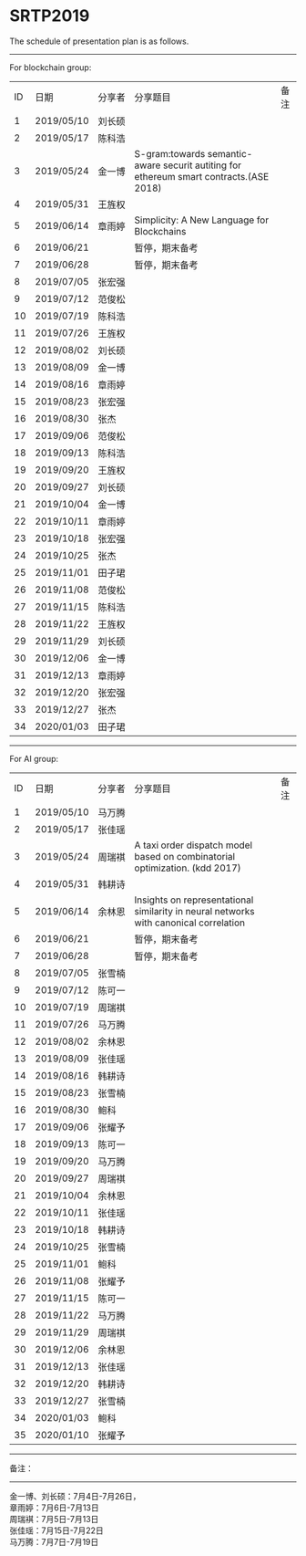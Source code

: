 # SRTP2019 <br>
The schedule of presentation plan is as follows.<br>
<hr>
For blockchain group: <br>
<table style="width:100%">
<tr><td>ID</td><td NOWRAP>日期</td><td NOWRAP>分享者</td><td>分享题目</td><td>备注</td></tr>
<tr><td>1</td><td NOWRAP>2019/05/10</td><td NOWRAP>刘长硕</td><td></td><td></td></tr>
<tr><td>2</td><td NOWRAP>2019/05/17</td><td NOWRAP>﻿陈科浩</td><td></td><td></td></tr>
<tr><td>3</td><td NOWRAP>2019/05/24</td><td NOWRAP>﻿金一博</td><td>S-gram:towards semantic-aware securit autiting for ethereum smart contracts.(ASE 2018)</td><td></td></tr>
<tr><td>4</td><td NOWRAP>2019/05/31</td><td NOWRAP>﻿王旌权</td><td></td><td></td></tr>
<tr><td>5</td><td NOWRAP>2019/06/14</td><td NOWRAP>章雨婷</td><td>﻿Simplicity: A New Language for Blockchains</td><td></td></tr>
<tr><td>6</td><td NOWRAP>2019/06/21</td><td NOWRAP></td><td>暂停，期末备考</td><td></td></tr>
<tr><td>7</td><td NOWRAP>2019/06/28</td><td NOWRAP></td><td>暂停，期末备考</td><td></td></tr>
<tr><td>8</td><td NOWRAP>2019/07/05</td><td NOWRAP>张宏强</td><td></td><td></td></tr>
<tr><td>9</td><td NOWRAP>2019/07/12</td><td NOWRAP>范俊松</td><td></td><td></td></tr>
<tr><td>10</td><td NOWRAP>2019/07/19</td><td NOWRAP>陈科浩</td><td></td><td></td></tr>
<tr><td>11</td><td NOWRAP>2019/07/26</td><td NOWRAP>王旌权</td><td></td><td></td></tr>
<tr><td>12</td><td NOWRAP>2019/08/02</td><td NOWRAP>刘长硕</td><td></td><td></td></tr>
<tr><td>13</td><td NOWRAP>2019/08/09</td><td NOWRAP>金一博</td><td></td><td></td></tr>
<tr><td>14</td><td NOWRAP>2019/08/16</td><td NOWRAP>章雨婷</td><td></td><td></td></tr>
<tr><td>15</td><td NOWRAP>2019/08/23</td><td NOWRAP>张宏强</td><td></td><td></td></tr>
<tr><td>16</td><td NOWRAP>2019/08/30</td><td NOWRAP>张杰</td><td></td><td></td></tr>
<tr><td>17</td><td NOWRAP>2019/09/06</td><td NOWRAP>范俊松</td><td></td><td></td></tr>
<tr><td>18</td><td NOWRAP>2019/09/13</td><td NOWRAP>陈科浩</td><td></td><td></td></tr>
<tr><td>19</td><td NOWRAP>2019/09/20</td><td NOWRAP>王旌权</td><td></td><td></td></tr>
<tr><td>20</td><td NOWRAP>2019/09/27</td><td NOWRAP>刘长硕</td><td></td><td></td></tr>
<tr><td>21</td><td NOWRAP>2019/10/04</td><td NOWRAP>金一博</td><td></td><td></td></tr>
<tr><td>22</td><td NOWRAP>2019/10/11</td><td NOWRAP>章雨婷</td><td></td><td></td></tr>
<tr><td>23</td><td NOWRAP>2019/10/18</td><td NOWRAP>张宏强</td><td></td><td></td></tr>
<tr><td>24</td><td NOWRAP>2019/10/25</td><td NOWRAP>张杰</td><td></td><td></td></tr>
<tr><td>25</td><td NOWRAP>2019/11/01</td><td NOWRAP>田子珺</td><td></td><td></td></tr>
<tr><td>26</td><td NOWRAP>2019/11/08</td><td NOWRAP>范俊松</td><td></td><td></td></tr>
<tr><td>27</td><td NOWRAP>2019/11/15</td><td NOWRAP>陈科浩</td><td></td><td></td></tr>
<tr><td>28</td><td NOWRAP>2019/11/22</td><td NOWRAP>王旌权</td><td></td><td></td></tr>
<tr><td>29</td><td NOWRAP>2019/11/29</td><td NOWRAP>刘长硕</td><td></td><td></td></tr>
<tr><td>30</td><td NOWRAP>2019/12/06</td><td NOWRAP>金一博</td><td></td><td></td></tr>
<tr><td>31</td><td NOWRAP>2019/12/13</td><td NOWRAP>章雨婷</td><td></td><td></td></tr>
<tr><td>32</td><td NOWRAP>2019/12/20</td><td NOWRAP>张宏强</td><td></td><td></td></tr>
<tr><td>33</td><td NOWRAP>2019/12/27</td><td NOWRAP>张杰</td><td></td><td></td></tr>
<tr><td>34</td><td NOWRAP>2020/01/03</td><td NOWRAP>田子珺</td><td></td><td></td></tr>
 </table>
 
 <hr>
 For AI group:<br>
 <table style="width:100%">
<tr><td>ID</td><td NOWRAP>日期</td><td NOWRAP>分享者</td><td>分享题目</td><td>备注</td></tr>
<tr><td>1</td><td NOWRAP>2019/05/10</td><td NOWRAP>马万腾</td><td></td><td></td></tr>
<tr><td>2</td><td NOWRAP>2019/05/17</td><td NOWRAP>﻿张佳瑶</td><td></td><td></td></tr>
<tr><td>3</td><td NOWRAP>2019/05/24</td><td NOWRAP>﻿周瑞褀</td><td>A taxi order dispatch model based on combinatorial optimization. (kdd 2017)</td><td></td></tr>
<tr><td>4</td><td NOWRAP>2019/05/31</td><td NOWRAP>韩耕诗</td><td></td><td></td></tr>
<tr><td>5</td><td NOWRAP>2019/06/14</td><td NOWRAP>余林恩</td><td>Insights on representational similarity in neural networks with canonical correlation</td><td></td></tr>
<tr><td>6</td><td NOWRAP>2019/06/21</td><td NOWRAP></td><td>暂停，期末备考</td><td></td></tr>
<tr><td>7</td><td NOWRAP>2019/06/28</td><td NOWRAP></td><td>暂停，期末备考</td><td></td></tr>
<tr><td>8</td><td NOWRAP>2019/07/05</td><td NOWRAP>张雪楠</td><td></td><td></td></tr>
<tr><td>9</td><td NOWRAP>2019/07/12</td><td NOWRAP>陈可一</td><td></td><td></td></tr>
<tr><td>10</td><td NOWRAP>2019/07/19</td><td NOWRAP>周瑞褀</td><td></td><td></td></tr>
<tr><td>11</td><td NOWRAP>2019/07/26</td><td NOWRAP>马万腾</td><td></td><td></td></tr>
<tr><td>12</td><td NOWRAP>2019/08/02</td><td NOWRAP>余林恩</td><td></td><td></td></tr>
<tr><td>13</td><td NOWRAP>2019/08/09</td><td NOWRAP>张佳瑶</td><td></td><td></td></tr>
<tr><td>14</td><td NOWRAP>2019/08/16</td><td NOWRAP>韩耕诗</td><td></td><td></td></tr>
<tr><td>15</td><td NOWRAP>2019/08/23</td><td NOWRAP>张雪楠</td><td></td><td></td></tr>
<tr><td>16</td><td NOWRAP>2019/08/30</td><td NOWRAP>鲍科</td><td></td><td></td></tr>
<tr><td>17</td><td NOWRAP>2019/09/06</td><td NOWRAP>张耀予</td><td></td><td></td></tr>
<tr><td>18</td><td NOWRAP>2019/09/13</td><td NOWRAP>陈可一</td><td></td><td></td></tr>
<tr><td>19</td><td NOWRAP>2019/09/20</td><td NOWRAP>马万腾</td><td></td><td></td></tr>
<tr><td>20</td><td NOWRAP>2019/09/27</td><td NOWRAP>周瑞褀</td><td></td><td></td></tr>
<tr><td>21</td><td NOWRAP>2019/10/04</td><td NOWRAP>余林恩</td><td></td><td></td></tr>
<tr><td>22</td><td NOWRAP>2019/10/11</td><td NOWRAP>张佳瑶</td><td></td><td></td></tr>
<tr><td>23</td><td NOWRAP>2019/10/18</td><td NOWRAP>韩耕诗</td><td></td><td></td></tr>
<tr><td>24</td><td NOWRAP>2019/10/25</td><td NOWRAP>张雪楠</td><td></td><td></td></tr>
<tr><td>25</td><td NOWRAP>2019/11/01</td><td NOWRAP>鲍科</td><td></td><td></td></tr>
<tr><td>26</td><td NOWRAP>2019/11/08</td><td NOWRAP>张耀予</td><td></td><td></td></tr>
<tr><td>27</td><td NOWRAP>2019/11/15</td><td NOWRAP>陈可一</td><td></td><td></td></tr>
<tr><td>28</td><td NOWRAP>2019/11/22</td><td NOWRAP>马万腾</td><td></td><td></td></tr>
<tr><td>29</td><td NOWRAP>2019/11/29</td><td NOWRAP>周瑞褀</td><td></td><td></td></tr>
<tr><td>30</td><td NOWRAP>2019/12/06</td><td NOWRAP>余林恩</td><td></td><td></td></tr>
<tr><td>31</td><td NOWRAP>2019/12/13</td><td NOWRAP>张佳瑶</td><td></td><td></td></tr>
<tr><td>32</td><td NOWRAP>2019/12/20</td><td NOWRAP>韩耕诗</td><td></td><td></td></tr>
<tr><td>33</td><td NOWRAP>2019/12/27</td><td NOWRAP>张雪楠</td><td></td><td></td></tr>
<tr><td>34</td><td NOWRAP>2020/01/03</td><td NOWRAP>鲍科</td><td></td><td></td></tr>
<tr><td>35</td><td NOWRAP>2020/01/10</td><td NOWRAP>张耀予</td><td></td><td></td></tr>	
</table>
 
<hr>
备注：<br>
<hr>
金一博、刘长硕：7月4日-7月26日，<br>
章雨婷：7月6日-7月13日<br>
周瑞褀：7月5日-7月13日<br>
张佳瑶：7月15日-7月22日<br>
马万腾：7月7日-7月19日<br>

		




